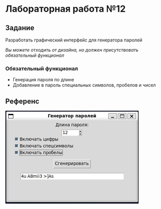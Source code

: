 # Лабораторная работа №12

## Задание

Разработать графический интерфейс для генератора паролей

_Вы можете отходить от дизайна, но должен присутствовать обязательный функционал_

### Обязательный функционал

- Генерация пароля по длине
- Добавление в пароль специальных символов, пробелов и чисел

## Референс

<img src="./.repo/finished.png" />
